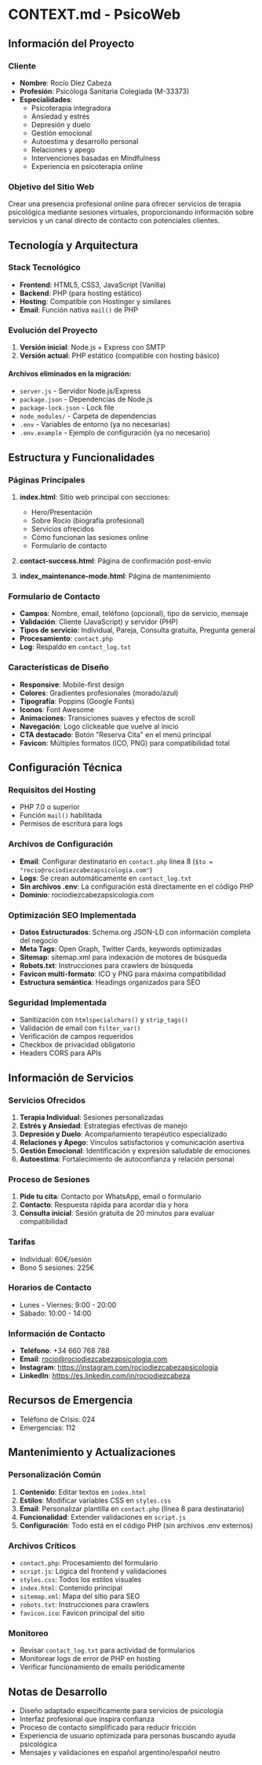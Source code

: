 # CONTEXT.md - PsicoWeb

## Información del Proyecto

### Cliente
- **Nombre**: Rocío Díez Cabeza
- **Profesión**: Psicóloga Sanitaria Colegiada (M-33373)
- **Especialidades**: 
  - Psicoterapia integradora
  - Ansiedad y estrés
  - Depresión y duelo
  - Gestión emocional
  - Autoestima y desarrollo personal
  - Relaciones y apego
  - Intervenciones basadas en Mindfulness
  - Experiencia en psicoterapia online

### Objetivo del Sitio Web
Crear una presencia profesional online para ofrecer servicios de terapia psicológica mediante sesiones virtuales, proporcionando información sobre servicios y un canal directo de contacto con potenciales clientes.

## Tecnología y Arquitectura

### Stack Tecnológico
- **Frontend**: HTML5, CSS3, JavaScript (Vanilla)
- **Backend**: PHP (para hosting estático)
- **Hosting**: Compatible con Hostinger y similares
- **Email**: Función nativa `mail()` de PHP

### Evolución del Proyecto
1. **Versión inicial**: Node.js + Express con SMTP
2. **Versión actual**: PHP estático (compatible con hosting básico)

#### Archivos eliminados en la migración:
- `server.js` - Servidor Node.js/Express
- `package.json` - Dependencias de Node.js
- `package-lock.json` - Lock file
- `node_modules/` - Carpeta de dependencias
- `.env` - Variables de entorno (ya no necesarias)
- `.env.example` - Ejemplo de configuración (ya no necesario)

## Estructura y Funcionalidades

### Páginas Principales
1. **index.html**: Sitio web principal con secciones:
   - Hero/Presentación
   - Sobre Rocío (biografía profesional)
   - Servicios ofrecidos
   - Cómo funcionan las sesiones online
   - Formulario de contacto

2. **contact-success.html**: Página de confirmación post-envío

3. **index_maintenance-mode.html**: Página de mantenimiento

### Formulario de Contacto
- **Campos**: Nombre, email, teléfono (opcional), tipo de servicio, mensaje
- **Validación**: Cliente (JavaScript) y servidor (PHP)
- **Tipos de servicio**: Individual, Pareja, Consulta gratuita, Pregunta general
- **Procesamiento**: `contact.php`
- **Log**: Respaldo en `contact_log.txt`

### Características de Diseño
- **Responsive**: Mobile-first design
- **Colores**: Gradientes profesionales (morado/azul)
- **Tipografía**: Poppins (Google Fonts)
- **Iconos**: Font Awesome
- **Animaciones**: Transiciones suaves y efectos de scroll
- **Navegación**: Logo clickeable que vuelve al inicio
- **CTA destacado**: Botón "Reserva Cita" en el menú principal
- **Favicon**: Múltiples formatos (ICO, PNG) para compatibilidad total

## Configuración Técnica

### Requisitos del Hosting
- PHP 7.0 o superior
- Función `mail()` habilitada
- Permisos de escritura para logs

### Archivos de Configuración
- **Email**: Configurar destinatario en `contact.php` línea 8 (`$to = "rocio@rociodiezcabezapsicologia.com"`)
- **Logs**: Se crean automáticamente en `contact_log.txt`
- **Sin archivos .env**: La configuración está directamente en el código PHP
- **Dominio**: rociodiezcabezapsicologia.com

### Optimización SEO Implementada
- **Datos Estructurados**: Schema.org JSON-LD con información completa del negocio
- **Meta Tags**: Open Graph, Twitter Cards, keywords optimizadas
- **Sitemap**: sitemap.xml para indexación de motores de búsqueda
- **Robots.txt**: Instrucciones para crawlers de búsqueda
- **Favicon multi-formato**: ICO y PNG para máxima compatibilidad
- **Estructura semántica**: Headings organizados para SEO

### Seguridad Implementada
- Sanitización con `htmlspecialchars()` y `strip_tags()`
- Validación de email con `filter_var()`
- Verificación de campos requeridos
- Checkbox de privacidad obligatorio
- Headers CORS para APIs

## Información de Servicios

### Servicios Ofrecidos
1. **Terapia Individual**: Sesiones personalizadas
2. **Estrés y Ansiedad**: Estrategias efectivas de manejo
3. **Depresión y Duelo**: Acompañamiento terapéutico especializado
4. **Relaciones y Apego**: Vínculos satisfactorios y comunicación asertiva
5. **Gestión Emocional**: Identificación y expresión saludable de emociones
6. **Autoestima**: Fortalecimiento de autoconfianza y relación personal

### Proceso de Sesiones
1. **Pide tu cita**: Contacto por WhatsApp, email o formulario
2. **Contacto**: Respuesta rápida para acordar día y hora
3. **Consulta inicial**: Sesión gratuita de 20 minutos para evaluar compatibilidad

### Tarifas
- Individual: 60€/sesión
- Bono 5 sesiones: 225€

### Horarios de Contacto
- Lunes - Viernes: 9:00 - 20:00
- Sábado: 10:00 - 14:00

### Información de Contacto
- **Teléfono**: +34 660 768 788
- **Email**: rocio@rociodiezcabezapsicologia.com
- **Instagram**: https://instagram.com/rociodiezcabezapsicologia
- **LinkedIn**: https://es.linkedin.com/in/rociodiezcabeza

## Recursos de Emergencia
- Teléfono de Crisis: 024
- Emergencias: 112

## Mantenimiento y Actualizaciones

### Personalización Común
1. **Contenido**: Editar textos en `index.html`
2. **Estilos**: Modificar variables CSS en `styles.css`
3. **Email**: Personalizar plantilla en `contact.php` (línea 8 para destinatario)
4. **Funcionalidad**: Extender validaciones en `script.js`
5. **Configuración**: Todo está en el código PHP (sin archivos .env externos)

### Archivos Críticos
- `contact.php`: Procesamiento del formulario
- `script.js`: Lógica del frontend y validaciones
- `styles.css`: Todos los estilos visuales
- `index.html`: Contenido principal
- `sitemap.xml`: Mapa del sitio para SEO
- `robots.txt`: Instrucciones para crawlers
- `favicon.ico`: Favicon principal del sitio

### Monitoreo
- Revisar `contact_log.txt` para actividad de formularios
- Monitorear logs de error de PHP en hosting
- Verificar funcionamiento de emails periódicamente

## Notas de Desarrollo
- Diseño adaptado específicamente para servicios de psicología
- Interfaz profesional que inspira confianza
- Proceso de contacto simplificado para reducir fricción
- Experiencia de usuario optimizada para personas buscando ayuda psicológica
- Mensajes y validaciones en español argentino/español neutro